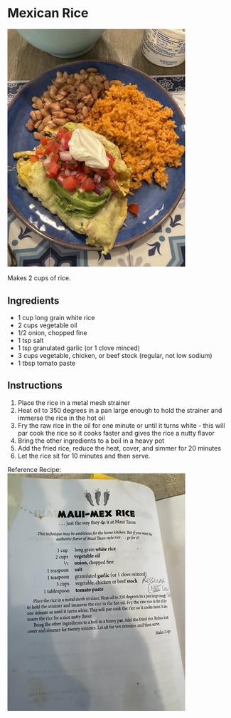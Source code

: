 # Mexican Rice 

<img src="mexican-rice.jpg" alt="Mexican Rice" width="400" />

Makes 2 cups of rice.

## Ingredients

- 1 cup long grain white rice
- 2 cups vegetable oil 
- 1/2 onion, chopped fine 
- 1 tsp salt
- 1 tsp granulated garlic (or 1 clove minced)
- 3 cups vegetable, chicken, or beef stock (regular, not low sodium) 
- 1 tbsp tomato paste

## Instructions

1. Place the rice in a metal mesh strainer 
2. Heat oil to 350 degrees in a pan large enough to hold the strainer and immerse the rice in the hot oil 
3. Fry the raw rice in the oil for one minute or until it turns white - this will par cook the rice so it cooks faster and gives the rice a nutty flavor
4. Bring the other ingredients to a boil in a heavy pot 
5. Add the fried rice, reduce the heat, cover, and simmer for 20 minutes
6. Let the rice sit for 10 minutes and then serve.


Reference Recipe: 
<img src="reference-recipe.jpg" alt="Reference Recipe" width="400" />